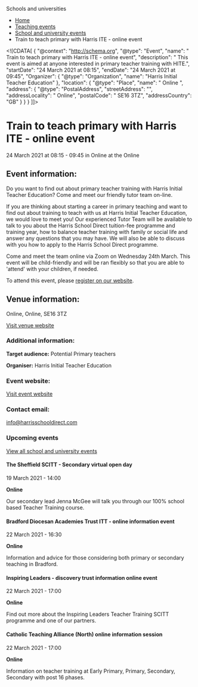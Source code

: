 Schools and universities

*   [Home](/)
*   [Teaching events](/teaching-events)
*   [School and university events](/teaching-events/training-provider-events)
*   Train to teach primary with Harris ITE - online event

<!\[CDATA\[ { "@context": "http://schema.org", "@type": "Event", "name": " Train to teach primary with Harris ITE - online event", "description": " This event is aimed at anyone interested in primary teacher training with HITE.", "startDate": "24 March 2021 at 08:15", "endDate": "24 March 2021 at 09:45", "Organizer": { "@type": "Organization", "name": "Harris Initial Teacher Education" }, "location": { "@type": "Place", "name": " Online ", "address": { "@type": "PostalAddress", "streetAddress": "", "addressLocality": " Online", "postalCode": " SE16 3TZ", "addressCountry": "GB" } } } \]\]>

Train to teach primary with Harris ITE - online event
=====================================================

24 March 2021 at 08:15 - 09:45 in Online at the Online

Event information:
------------------

Do you want to find out about primary teacher training with Harris Initial Teacher Education? Come and meet our friendly tutor team on-line.

If you are thinking about starting a career in primary teaching and want to find out about training to teach with us at Harris Initial Teacher Education, we would love to meet you! Our experienced Tutor Team will be available to talk to you about the Harris School Direct tuition-fee programme and training year, how to balance teacher training with family or social life and answer any questions that you may have. We will also be able to discuss with you how to apply to the Harris School Direct programme.

Come and meet the team online via Zoom on Wednesday 24th March. This event will be child-friendly and will be ran flexibly so that you are able to 'attend' with your children, if needed.

To attend this event, please [register on our website](https://www.eventbrite.co.uk/e/train-to-teach-primary-with-harris-ite-online-recruitment-event-tickets-145430018099).

Venue information:
------------------

Online, Online, SE16 3TZ

[Visit venue website](https://www.eventbrite.co.uk/e/train-to-teach-primary-with-harris-ite-online-recruitment-event-tickets-145430018099 "Online")

### Additional information:

**Target audience:** Potential Primary teachers

**Organiser:** Harris Initial Teacher Education

### Event website:

[Visit event website](https://www.eventbrite.co.uk/e/train-to-teach-primary-with-harris-ite-online-recruitment-event-tickets-145430018099)

### Contact email:

[info@harrisschooldirect.com](mailto:info@harrisschooldirect.com)

### Upcoming events

[View all school and university events](/teaching-events/training-provider-events)

[](/teaching-events/training-provider-events/210319-the-sheffield-scitt-secondary-virtual-open-day)

#### The Sheffield SCITT - Secondary virtual open day

19 March 2021 - 14:00

**Online**

Our secondary lead Jenna McGee will talk you through our 100% school based Teacher Training course.

[](/teaching-events/training-provider-events/210322-bradford-diocesan-academies-trust-itt-online-information-event)

#### Bradford Diocesan Academies Trust ITT - online information event

22 March 2021 - 16:30

**Online**

Information and advice for those considering both primary or secondary teaching in Bradford.

[](/teaching-events/training-provider-events/210322-inspiring-leaders-discovery-trust-information-online-event)

#### Inspiring Leaders - discovery trust information online event

22 March 2021 - 17:00

**Online**

Find out more about the Inspiring Leaders Teacher Training SCITT programme and one of our partners.

[](/teaching-events/training-provider-events/210322-catholic-teaching-alliance-north-online-information-session)

#### Catholic Teaching Alliance (North) online information session

22 March 2021 - 17:00

**Online**

Information on teacher training at Early Primary, Primary, Secondary, Secondary with post 16 phases.